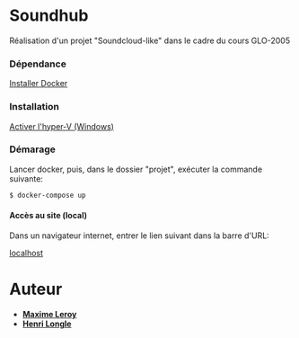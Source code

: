 # Soundhub

Réalisation d'un projet "Soundcloud-like" dans le cadre du cours GLO-2005

### Dépendance
[Installer Docker](https://www.docker.com/)

### Installation

[Activer l'hyper-V (Windows)](https://bit.ly/2kDg6Sw)

### Démarage

Lancer docker, puis, dans le dossier "projet", exécuter la commande suivante:
```bash
$ docker-compose up
```

#### Accès au site (local)

Dans un navigateur internet, entrer le lien suivant dans la barre d'URL:

[localhost](http://localhost)

# Auteur

* **[Maxime Leroy](https://github.com/maximeleroylaval)**
* **[Henri Longle](https://github.com/longle-h)**
